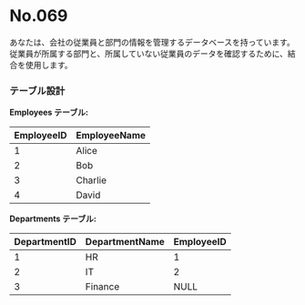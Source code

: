 # No.069

あなたは、会社の従業員と部門の情報を管理するデータベースを持っています。従業員が所属する部門と、所属していない従業員のデータを確認するために、結合を使用します。

### テーブル設計

**Employees テーブル:**

| EmployeeID | EmployeeName |
|------------|--------------|
| 1          | Alice        |
| 2          | Bob          |
| 3          | Charlie      |
| 4          | David        |

**Departments テーブル:**

| DepartmentID | DepartmentName | EmployeeID |
|--------------|----------------|------------|
| 1            | HR             | 1          |
| 2            | IT             | 2          |
| 3            | Finance        | NULL       |
